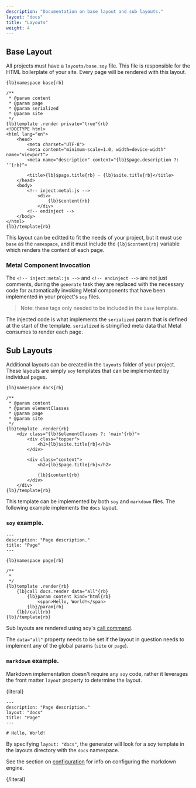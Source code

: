 ```yaml
---
description: "Documentation on base layout and sub layouts."
layout: "docs"
title: "Layouts"
weight: 4
---
```


<article id="base">

## Base Layout

All projects must have a `layouts/base.soy` file. This file is responsible for
the HTML boilerplate of your site. Every page will be rendered with this layout.

```soy
{lb}namespace base{rb}

/**
 * @param content
 * @param page
 * @param serialized
 * @param site
 */
{lb}template .render private="true"{rb}
<!DOCTYPE html>
<html lang="en">
    <head>
        <meta charset="UTF-8">
        <meta content="minimum-scale=1.0, width=device-width" name="viewport">
        <meta name="description" content="{lb}$page.description ?: ''{rb}">

        <title>{lb}$page.title{rb} - {lb}$site.title{rb}</title>
    </head>
    <body>
        <!-- inject:metal:js -->
            <div>
                {lb}$content{rb}
            </div>
        <!-- endinject -->
    </body>
</html>
{lb}/template{rb}
```

This layout can be editted to fit the needs of your project, but it must
use `base` as the `namespace`, and it must include
the `{lb}$content{rb}` variable which renders the content of each page.

### Metal Component Invocation

The `<!-- inject:metal:js -->` and `<!-- endinject -->` are not just comments,
during the `generate` task they are replaced with the necessary code for
automatically invoking Metal components that have been implemented in your
project's `soy` files.

> Note: these tags only needed to be included in the `base` template.

The injected code is what implements the `serialized` param that is defined at
the start of the template. `serialized` is stringified meta data that Metal
consumes to render each page.

</article>

<article id="sub">

## Sub Layouts

Additional layouts can be created in the `layouts` folder of your project. These
layouts are simply `soy` templates that can be implemented by individual pages.

```soy
{lb}namespace docs{rb}

/**
 * @param content
 * @param elementClasses
 * @param page
 * @param site
 */
{lb}template .render{rb}
    <div class="{lb}$elementClasses ?: 'main'{rb}">
        <div class="topper">
            <h1>{lb}$site.title{rb}</h1>
        </div>

        <div class="content">
            <h2>{lb}$page.title{rb}</h2>

            {lb}$content{rb}
        </div>
    </div>
{lb}/template{rb}
```

This template can be implemented by both `soy` and `markdown` files. The
following example implements the `docs` layout.

### `soy` example.

```soy
---
description: "Page description."
title: "Page"
---

{lb}namespace page{rb}

/**
 *
 */
{lb}template .render{rb}
    {lb}call docs.render data="all"{rb}
        {lb}param content kind="html{rb}
            <span>Hello, World!</span>
        {lb}/param{rb}
    {lb}/call{rb}
{lb}/template{rb}
```

Sub layouts are rendered using soy's [call command](https://developers.google.com/closure/templates/docs/commands#call).

The `data="all"` property needs to be set if the layout in question needs to
implement any of the global params (`site` or `page`).

### `markdown` example.

Markdown implementation doesn't require any `soy` code, rather it leverages the
front matter `layout` property to determine the layout.

{literal}

```
---
description: "Page description."
layout: "docs"
title: "Page"
---

# Hello, World!

```

By specifying `layout: "docs"`, the generator will look for a soy template in
the layouts directory with the `docs` namespace.

See the section on [configuration](http://localhost:8888/docs/tasks.html#configuration) for
info on configuring the markdown engine.

{/literal}

</article>
